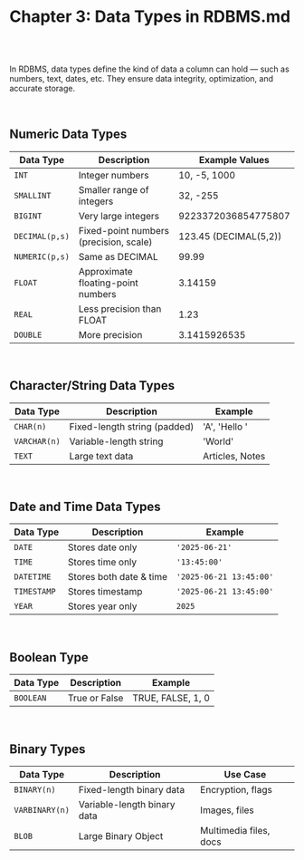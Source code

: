 #
# Chapter 3: Data Types in RDBMS.md
<br>
<br>

In RDBMS, data types define the kind of data a column can hold — such as numbers, text, dates, etc. They ensure data integrity, optimization, and accurate storage.

<br>

## Numeric Data Types
| Data Type      | Description                            | Example Values        |
| -------------- | -------------------------------------- | --------------------- |
| `INT`          | Integer numbers                        | 10, -5, 1000          |
| `SMALLINT`     | Smaller range of integers              | 32, -255              |
| `BIGINT`       | Very large integers                    | 9223372036854775807   |
| `DECIMAL(p,s)` | Fixed-point numbers (precision, scale) | 123.45 (DECIMAL(5,2)) |
| `NUMERIC(p,s)` | Same as DECIMAL                        | 99.99                 |
| `FLOAT`        | Approximate floating-point numbers     | 3.14159               |
| `REAL`         | Less precision than FLOAT              | 1.23                  |
| `DOUBLE`       | More precision                         | 3.1415926535          |

<br>

## Character/String Data Types
| Data Type       | Description                  | Example         |
| --------------- | ---------------------------- | --------------- |
| `CHAR(n)`       | Fixed-length string (padded) | 'A', 'Hello  '  |
| `VARCHAR(n)`    | Variable-length string       | 'World'         |
| `TEXT`          | Large text data              | Articles, Notes |

<br>

## Date and Time Data Types
| Data Type   | Description             | Example                 |
| ----------- | ----------------------- | ----------------------- |
| `DATE`      | Stores date only        | `'2025-06-21'`          |
| `TIME`      | Stores time only        | `'13:45:00'`            |
| `DATETIME`  | Stores both date & time | `'2025-06-21 13:45:00'` |
| `TIMESTAMP` | Stores timestamp        | `'2025-06-21 13:45:00'` |
| `YEAR`      | Stores year only        | `2025`                  |

<br>

## Boolean Type
| Data Type | Description   | Example           |
| --------- | ------------- | ----------------- |
| `BOOLEAN` | True or False | TRUE, FALSE, 1, 0 |

<br>

## Binary Types
| Data Type      | Description                 | Use Case               |
| -------------- | --------------------------- | ---------------------- |
| `BINARY(n)`    | Fixed-length binary data    | Encryption, flags      |
| `VARBINARY(n)` | Variable-length binary data | Images, files          |
| `BLOB`         | Large Binary Object         | Multimedia files, docs |

